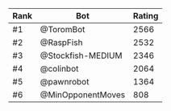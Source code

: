 Rank|Bot|Rating
---|---|---
#1|@ToromBot|2566
#2|@RaspFish|2532
#3|@Stockfish-MEDIUM|2346
#4|@colinbot|2064
#5|@pawnrobot|1364
#6|@MinOpponentMoves|808
